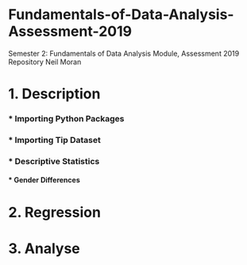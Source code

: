 # Fundamentals-of-Data-Analysis-Assessment-2019
Semester 2: Fundamentals of Data Analysis Module, Assessment 2019 Repository
Neil Moran

# 1. Description

   ### * Importing Python Packages ###
   ### * Importing Tip Dataset ###
   ### * Descriptive Statistics ###
   ####  * Gender Differences ####



# 2. Regression



# 3. Analyse

